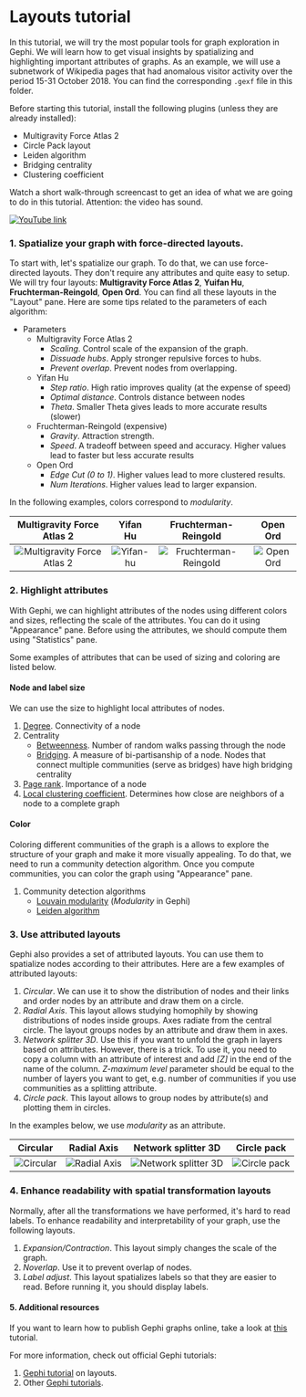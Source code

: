 # Layouts tutorial

In this tutorial, we will try the most popular tools for graph exploration in Gephi. We will learn how to get visual insights by spatializing and highlighting important attributes of graphs. As an example, we will use a subnetwork of Wikipedia pages that had anomalous visitor activity over the period 15-31 October 2018. You can find the corresponding `.gexf` file in this folder.

Before starting this tutorial, install the following plugins (unless they are already installed):
* Multigravity Force Atlas 2
* Circle Pack layout
* Leiden algorithm
* Bridging centrality
* Clustering coefficient

Watch a short walk-through screencast to get an idea of what we are going to do in this tutorial. Attention: the video has sound.

[![YouTube link](https://img.youtube.com/vi/aRZIeTroUog/0.jpg)](https://www.youtube.com/watch?v=aRZIeTroUog)

### 1. Spatialize your graph with force-directed layouts.

To start with, let's spatialize our graph. To do that, we can use force-directed layouts. They don't require any attributes and quite easy to setup. We will try four layouts: **Multigravity Force Atlas 2**, **Yuifan Hu**, **Fruchterman-Reingold**, **Open Ord**. You can find all these layouts in the "Layout" pane. Here are some tips related to the parameters of each algorithm:

* Parameters
	* Multigravity Force Atlas 2
		* *Scaling*. Control scale of the expansion of the graph. 
		* *Dissuade hubs*. Apply stronger repulsive forces to hubs.
		* *Prevent overlap*. Prevent nodes from overlapping.
	* Yifan Hu
		* *Step ratio*. High ratio improves quality (at the expense of speed)
		* *Optimal distance*. Controls distance between nodes
		* *Theta*. Smaller Theta gives leads to more accurate results (slower)
	* Fruchterman-Reingold (expensive)
		* *Gravity*. Attraction strength.
		* *Speed*. A tradeoff between speed and accuracy. Higher values lead to faster but less accurate results
	* Open Ord
		* *Edge Cut (0 to 1)*. Higher values lead to more clustered results.
		* *Num Iterations*. Higher values lead to larger expansion.

In the following examples, colors correspond to *modularity*.

Multigravity Force Atlas 2 |  Yifan Hu | Fruchterman-Reingold | Open Ord
:-------------------------:|:-------------------------:|:-------------------------:|:-------------------------:
![Multigravity Force Atlas 2](https://raw.githubusercontent.com/mizvol/gephi-tutorials/master/Layouts/images/force-atlas.gif)  |  ![Yifan-hu](https://raw.githubusercontent.com/mizvol/gephi-tutorials/master/Layouts/images/yifan-hu.gif) | ![Fruchterman-Reingold](https://raw.githubusercontent.com/mizvol/gephi-tutorials/master/Layouts/images/f-r.gif) | ![Open Ord](https://raw.githubusercontent.com/mizvol/gephi-tutorials/master/Layouts/images/openord.gif)

### 2. Highlight attributes

With Gephi, we can highlight attributes of the nodes using different colors and sizes, reflecting the scale of the attributes. You can do it using "Appearance" pane. Before using the attributes, we should compute them using "Statistics" pane.

Some examples of attributes that can be used of sizing and coloring are listed below.

#### Node and label size

We can use the size to highlight local attributes of nodes.

   1. [Degree](https://en.wikipedia.org/wiki/Degree_(graph_theory)). Connectivity of a node
   2. Centrality
   		* [Betweenness](https://en.wikipedia.org/wiki/Betweenness_centrality). Number of random walks passing through the node
   		* [Bridging](http://www.cbmc.it/fastcent/doc/Bridging.htm). A measure of bi-partisanship of a node. Nodes that connect multiple communities (serve as bridges) have high bridging centrality
   3. [Page rank](https://en.wikipedia.org/wiki/PageRank). Importance of a node
   4. [Local clustering coefficient](https://en.wikipedia.org/wiki/Clustering_coefficient). Determines how close are neighbors of a node to a complete graph

#### Color

Coloring different communities of the graph is a allows to explore the structure of your graph and make it more visually appealing. To do that, we need to run a community detection algorithm. Once you compute communities, you can color the graph using "Appearance" pane.

   1. Community detection algorithms
   		* [Louvain modularity](https://en.wikipedia.org/wiki/Louvain_modularity) (*Modularity* in Gephi)
   		* [Leiden algorithm](https://www.nature.com/articles/s41598-019-41695-z)
    
### 3. Use attributed layouts

Gephi also provides a set of attributed layouts. You can use them to spatialize nodes according to their attributes. Here are a few examples of attributed layouts:

1. *Circular*. We can use it to show the distribution of nodes and their links and order nodes by an attribute and draw them on a circle.
2. *Radial Axis*. This layout allows studying homophily by showing distributions of nodes inside groups. Axes radiate from the central circle. The layout groups nodes by an attribute and draw them in axes.
3. *Network splitter 3D*. Use this if you want to unfold the graph in layers based on attributes. However, there is a trick. To use it, you need to copy a column with an attribute of interest and add *[Z]* in the end of the name of the column. *Z-maximum level* parameter should be equal to the number of layers you want to get, e.g. number of communities if you use communities as a splitting attribute.
4. *Circle pack*. This layout allows to group nodes by attribute(s) and plotting them in circles.

In the examples below, we use *modularity* as an attribute.

Circular |  Radial Axis | Network splitter 3D | Circle pack
:-------------------------:|:-------------------------:|:-------------------------:|:-------------------------:
![Circular](https://raw.githubusercontent.com/mizvol/gephi-tutorials/master/Layouts/images/circular.png)  |  ![Radial Axis](https://raw.githubusercontent.com/mizvol/gephi-tutorials/master/Layouts/images/radial-axis.png) | ![Network splitter 3D](https://raw.githubusercontent.com/mizvol/gephi-tutorials/master/Layouts/images/net-splitter.png) | ![Circle pack](https://raw.githubusercontent.com/mizvol/gephi-tutorials/master/Layouts/images/circle-pack.png)

### 4. Enhance readability with spatial transformation layouts

Normally, after all the transformations we have performed, it's hard to read labels. To enhance readability and interpretability of your graph, use the following layouts.

1. *Expansion/Contraction*. This layout simply changes the scale of the graph.
2. *Noverlap*. Use it to prevent overlap of nodes.
3. *Label adjust*. This layout spatializes labels so that they are easier to read. Before running it, you should display labels.

#### 5. Additional resources

If you want to learn how to publish Gephi graphs online, take a look at [this](https://github.com/mizvol/gephi-tutorials/blob/master/SigmaJS%20exporter/README.md) tutorial.

For more information, check out official Gephi tutorials:

1. [Gephi tutorial](https://gephi.org/users/tutorial-layouts/) on layouts. 
2. Other [Gephi tutorials](https://gephi.org/users/).
